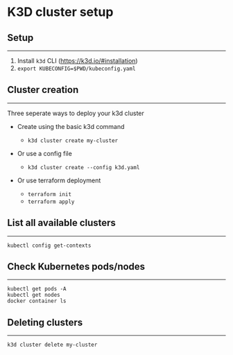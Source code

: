 # K3D cluster setup 


## Setup 
---
1. Install `k3d` CLI (https://k3d.io/#installation)
2. `export KUBECONFIG=$PWD/kubeconfig.yaml`


## Cluster creation
---
Three seperate ways to deploy your k3d cluster
* Create using the basic k3d command
    - `k3d cluster create my-cluster`

* Or use a config file
    - `k3d cluster create --config k3d.yaml`

* Or use terraform deployment
    - `terraform init`
    - `terraform apply`


## List all available clusters
---
```
kubectl config get-contexts
```


## Check Kubernetes pods/nodes
---
```
kubectl get pods -A
kubectl get nodes
docker container ls
```


## Deleting clusters
---
```
k3d cluster delete my-cluster
```



